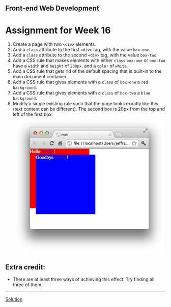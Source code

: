 ## Front-end Web Development
# Assignment for Week 16

1.  Create a page with two `<div>` elements.
2.  Add a `class` attribute to the first `<div>` tag, with the value `box-one`.
3.  Add a `class` attribute to the second `<div>` tag, with the value `box-two`.
4.  Add a CSS rule that makes elements with either `class` `box-one` or `box-two` have a `width` and `height` of `200px`, and a `color` of `white`.
5.  Add a CSS rule that gets rid of the default spacing that is built-in to the main document container.
6.  Add a CSS rule that gives elements with a `class` of `box-one` a `red` `background`.
7.  Add a CSS rule that gives elements with a `class` of `box-two` a `blue` `background`.
8.  Modify a single existing rule such that the page looks exactly like this (text content can be different). The second box is 20px from the top and left of the first box:
    ![Mockup](assignment.png)

## Extra credit:

*   There are at least three ways of achieving this effect. Try finding all three of them.

* * *

[Solution](http://jeffreyatw.github.io/fwd/series10/class16/solution/)
